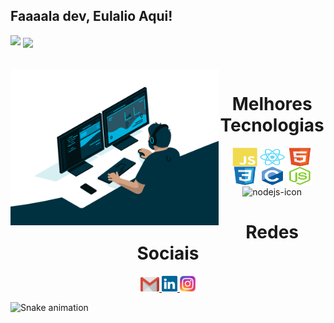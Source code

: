 ## Faaaala dev, Eulalio Aqui!

<div>
  
  <img  height="180em" src="https://github-readme-stats.vercel.app/api?username=Arthureulalio&show_icons=true&theme=great-gatsby&include_all_commits=true&count_private=true"/>
  <img align="center" height="100em" src="https://github-readme-stats.vercel.app/api/top-langs/?username=Arthureulalio&layout=compact&langs_count=16&theme=great-gatsby"/>
</div>
<br>

<div  align="center"> 
  <div style="display: inline_block"><br>
    <img align="left" height="250" alt="coding-time" src="code.gif">
    <h1 align="center">Melhores Tecnologias</h1>
    <img align="center" height="30" width="40" alt="js-icon"  src="https://raw.githubusercontent.com/devicons/devicon/master/icons/javascript/javascript-plain.svg">
    <img align="center" height="30" width="40" alt="react-icon" src="https://raw.githubusercontent.com/devicons/devicon/master/icons/react/react-original.svg">
    <img align="center" height="30" width="40" alt="html-icon" src="https://raw.githubusercontent.com/devicons/devicon/master/icons/html5/html5-original.svg">
    <img align="center" height="30" width="40" alt="css-icon" src="https://raw.githubusercontent.com/devicons/devicon/master/icons/css3/css3-original.svg">
    <img align="center" height="30" width="40" alt="c-icon" src="https://raw.githubusercontent.com/devicons/devicon/master/icons/c/c-original.svg">
    <img align="center" height="30" width="40" alt="nodejs-icon" src="https://raw.githubusercontent.com/devicons/devicon/master/icons/nodejs/nodejs-original.svg">
    <img align="center" height="30" width="40" alt="nodejs-icon" src="https://raw.githubusercontent.com/jmnote/z-icons/master/svg/cpp.svg">
   </div>
    
  
  <h1 align="center">Redes Sociais</h1>
    <a href = "mailto: arthur.araujo9@outlook.com">
      <img width="30" src="gmail.svg">
    </a>
    <a href = "https://www.linkedin.com/in/arthur-eulalio-de-araujo-nascimento-595313225/">
      <img width="25" src="linkedin.svg">
    </a>
    <a href = "https://www.instagram.com/arthur_eulalio/">
      <img width="25" src="instagram.png">
    </a>
</div>
  
![Snake animation](https://github.com/Arthureulalio/Arthureulalio/blob/output/github-contribution-grid-snake.svg)
